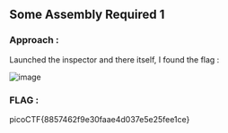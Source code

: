 ## Some Assembly Required 1

### Approach : 

Launched the inspector and there itself, I found the flag :

![image](https://github.com/parthhhhh21/picoCTF-writeups/assets/148140667/16d9e692-9881-4b1f-8cee-0ea3faae8ed5)

### FLAG :

picoCTF{8857462f9e30faae4d037e5e25fee1ce}
